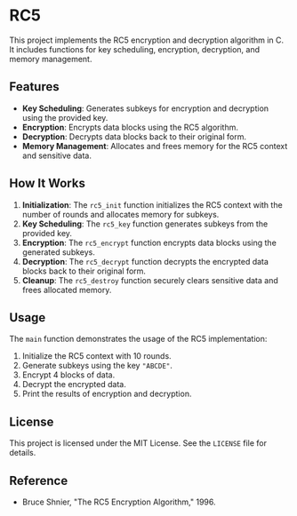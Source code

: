 # RC5
This project implements the RC5 encryption and decryption algorithm in C. It includes functions for key scheduling, encryption, decryption, and memory management.

## Features

- **Key Scheduling**: Generates subkeys for encryption and decryption using the provided key.
- **Encryption**: Encrypts data blocks using the RC5 algorithm.
- **Decryption**: Decrypts data blocks back to their original form.
- **Memory Management**: Allocates and frees memory for the RC5 context and sensitive data.

## How It Works

1. **Initialization**: The `rc5_init` function initializes the RC5 context with the number of rounds and allocates memory for subkeys.
2. **Key Scheduling**: The `rc5_key` function generates subkeys from the provided key.
3. **Encryption**: The `rc5_encrypt` function encrypts data blocks using the generated subkeys.
4. **Decryption**: The `rc5_decrypt` function decrypts the encrypted data blocks back to their original form.
5. **Cleanup**: The `rc5_destroy` function securely clears sensitive data and frees allocated memory.

## Usage

The `main` function demonstrates the usage of the RC5 implementation:

1. Initialize the RC5 context with 10 rounds.
2. Generate subkeys using the key `"ABCDE"`.
3. Encrypt 4 blocks of data.
4. Decrypt the encrypted data.
5. Print the results of encryption and decryption.

## License

This project is licensed under the MIT License. See the `LICENSE` file for details.

## Reference

- Bruce Shnier, "The RC5 Encryption Algorithm," 1996.
